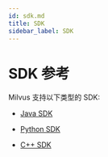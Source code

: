 ```yaml
---
id: sdk.md
title: SDK
sidebar_label: SDK
---
```


# SDK 参考

Milvus 支持以下类型的 SDK: 

- [Java SDK](https://github.com/milvus-io/milvus-sdk-java)

- [Python SDK](https://github.com/milvus-io/pymilvus)

- [C++ SDK](https://github.com/milvus-io/milvus/tree/master/core/src/sdk)


